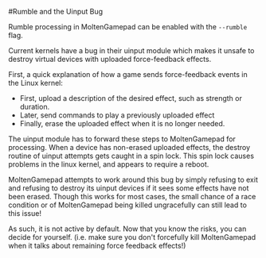 #Rumble and the Uinput Bug

Rumble processing in MoltenGamepad can be enabled with the `--rumble` flag.

Current kernels have a bug in their uinput module which makes it unsafe to destroy virtual devices with uploaded force-feedback effects.

First, a quick explanation of how a game sends force-feedback events in the Linux kernel:

* First, upload a description of the desired effect, such as strength or duration.
* Later, send commands to play a previously uploaded effect
* Finally, erase the uploaded effect when it is no longer needed.

The uinput module has to forward these steps to MoltenGamepad for processing. When a device has non-erased uploaded effects, the destroy routine of uinput attempts gets caught in a spin lock. This spin lock causes problems in the linux kernel, and appears to require a reboot.

MoltenGamepad attempts to work around this bug by simply refusing to exit and refusing to destroy its uinput devices if it sees some effects have not been erased. Though this works for most cases, the small chance of a race condition or of MoltenGamepad being killed ungracefully can still lead to this issue!

As such, it is not active by default. Now that you know the risks, you can decide for yourself. (i.e. make sure you don't forcefully kill MoltenGamepad when it talks about remaining force feedback effects!)
